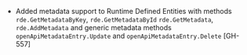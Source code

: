 * Added metadata support to Runtime Defined Entities with methods `rde.GetMetadataByKey`, `rde.GetMetadataById` `rde.GetMetadata`,
  `rde.AddMetadata` and generic metadata methods `openApiMetadataEntry.Update` and `openApiMetadataEntry.Delete` [GH-557]
